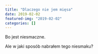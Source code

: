 ```yaml
---
title: "Dlaczego nie jem mięsa"
date: 2019-02-02
featured-img: "2019-02-02"
categories: []
---
```


Bo jest niesmaczne.

Ale w jaki sposób nabrałem tego niesmaku?